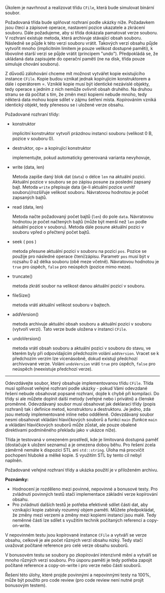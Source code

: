 Úkolem je navrhnout a realizovat třídu `CFile`, která bude simulovat binární soubor.

Požadovaná třída bude splňovat rozhraní podle ukázky níže. Požadavkem jsou čtecí a zápisové operace, nastavení pozice ukazatele a zkrácení souboru. Dále požadujeme, aby si třída dokázala pamatovat verze souboru. V rozhraní existuje metoda, která archivuje stávající obsah souboru. Následně se půjde k této verzi souboru vrátit. Takových verzí obsahu půjde vytvořit mnoho (implicitním limitem je pouze velikost dostupné paměti), k libovolné starší verzi se půjde vrátit (principem "undo"). Předpokládá se, že ukládaná data zapisujete do operační paměti (ne na disk, třída pouze simuluje chování souboru).

Z důvodů zálohování chceme mít možnost vytvářet kopie existujícího instance `CFile`. Kopie budou vznikat jednak kopírujícím konstruktorem a dále i operátorem =. Vzniklé kopie musí být identické nezávislé objekty, tedy operace s jedním z nich nemůže ovlivnit obsah druhého. Na druhou stranu se dá počítat s tím, že změn mezi kopiemi nebude mnoho, tedy některá data mohou kopie sdílet v zájmu šetření místa. Kopírováním vzniká identický objekt, tedy přenesou se i uložené verze obsahu.

Požadované rozhraní třídy:

- konstruktor

  implicitní konstruktor vytvoří prázdnou instanci souboru (velikost 0 B, pozice v souboru 0).

- destruktor, op= a kopírující konstruktor

  implementujte, pokud automaticky generovaná varianta nevyhovuje,

- write (data, len)

  Metoda zapíše daný blok dat (`data`) o délce `len` na aktuální pozici. Aktuální pozice v souboru se po zápisu posune za poslední zapsaný bajt. Metoda `write` přepisuje data (je-li aktuální pozice uvnitř souboru)/rozšiřuje velikost souboru. Návratovou hodnotou je počet zapsaných bajtů.

- read (data, len)

  Metoda načte požadovaný počet bajtů (`len`) do pole `data`. Návratovou hodnotou je počet načtených bajtů (může být menší než `len` podle aktuální pozice v souboru). Metoda dále posune aktuální pozici v souboru vpřed o přečtený počet bajtů.

- seek ( pos )

  metoda přesune aktuální pozici v souboru na pozici `pos`. Pozice se použije pro následné operace čtení/zápisu. Parametr `pos` musí být v rozsahu 0 až délka souboru (obě meze včetně). Návratovou hodnotou je `true` pro úspěch, `false` pro neúspěch (pozice mimo meze).

- truncate()

  metoda zkrátí soubor na velikost danou aktuální pozicí v souboru.

- fileSize()

  metoda vrátí aktuální velikost souboru v bajtech.

- addVersion()

  metoda archivuje aktuální obsah souboru a aktuální pozici v souboru (vytvoří verzi). Tato verze bude uložena v instanci `CFile`.

- undoVersion()

  metoda vrátí obsah souboru a aktuální pozici v souboru do stavu, ve kterém byly při odpovídajícím předchozím volání `addVersion`. Vracet se k předchozím verzím lze vícenásobně, dokud existují předchozí archivované verze. Volání `undoVersion` vrátí `true` pro úspěch, `false` pro neúspěch (neexistuje předchozí verze).

------

Odevzdávejte soubor, který obsahuje implementovanou třídu `CFile`. Třída musí splňovat veřejné rozhraní podle ukázky - pokud Vámi odevzdané řešení nebude obsahovat popsané rozhraní, dojde k chybě při kompilaci. Do třídy si ale můžete doplnit další metody (veřejné nebo i privátní) a členské proměnné. Odevzdávaný soubor musí obsahovat jak deklaraci třídy (popis rozhraní) tak i definice metod, konstruktoru a destruktoru. Je jedno, zda jsou metody implementované inline nebo odděleně. Odevzdávaný soubor nesmí obsahovat vkládání hlavičkových souborů a funkci `main` (funkce `main` a vkládání hlavičkových souborů může zůstat, ale pouze obalené direktivami podmíněného překladu jako v ukázce níže).

Třída je testovaná v omezeném prostředí, kde je limitovaná dostupná paměť (dostačuje k uložení seznamu) a je omezena dobou běhu. Pro řešení zcela záměrně nemáte k dispozici STL ani `std::string`. Úloha má procvičit pochopení hluboké a mělké kopie. S využitím STL by tento cíl nebyl naplněn.

Požadované veřejné rozhraní třídy a ukázka použití je v přiloženém archivu.

**Poznámky:**

- Hodnocení je rozděleno mezi povinné, nepovinné a bonusové testy. Pro zvládnutí povinných testů stačí implementace základní verze kopírování obsahu.
- Pro zvládnutí dalších testů je potřeba efektivně sdílet části dat, aby vznikající kopie zabíraly rozumný objem paměti. Můžete předpokládat, že změny mezi verzemi a změny mezi kopiemi instancí jsou malé. Tedy neměnné části lze sdílet s využitím technik počítaných referencí a copy-on-write.

V nepovinném testu jsou kopírované instance `CFile` a vytváří se verze obsahu, celkově je ale počet různých verzí obsahu nízký. Tedy stačí uvažovat počítané reference pro celé verze obsahu souborů.

V bonusovém testu se soubory po zkopírování intenzivně mění a vytváří se mnoho různých verzí souboru. Pro úsporu paměti je tedy potřeba zapojit počítané reference a copy-on-write i pro verze nebo části souborů.

Řešení této úlohy, které projde povinnými a nepovinnými testy na 100%, může být použito pro code review (pro code review není nutné projít bonusovým testem).